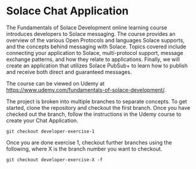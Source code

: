 # Solace Chat Application
The Fundamentals of Solace Development online learning course introduces developers to Solace messaging. The course provides an overview of the various Open Protocols and languages Solace supports, and the concepts behind messaging with Solace. Topics covered include connecting your application to Solace, multi-protocol support, message exchange patterns, and how they relate to applications. Finally, we will create an application that utilizes Solace PubSub+ to learn how to publish and receive both direct and guaranteed messages.

The course can be viewed on Udemy at https://www.udemy.com/fundamentals-of-solace-development/.

The project is broken into multiple branches to separate concepts. To get started, clone the repository and checkout the first branch. Once you have checked out the branch, follow the instructions in the Udemy course to create your Chat Application.
```
git checkout developer-exercise-1
```

Once you are done exercise 1, checkout further branches using the following, where X is the branch number you want to checkout.
```
git checkout developer-exercise-X -f 
```
